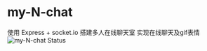 my-N-chat
=========
使用 Express + socket.io 搭建多人在线聊天室
实现在线聊天及gif表情
![my-N-chat Status](https://www.codeship.io/projects/20463ba0-a78d-0131-352a-32acff5bfac5/status)
